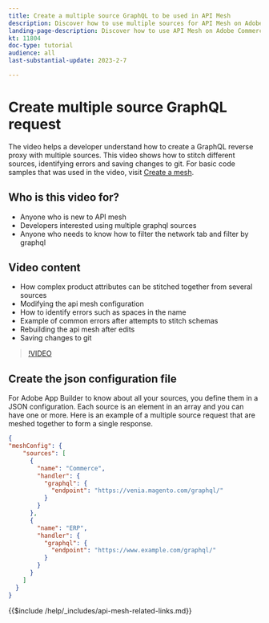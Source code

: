 ```yaml
---
title: Create a multiple source GraphQL to be used in API Mesh
description: Discover how to use multiple sources for API Mesh on Adobe Commerce and [!DNL Adobe App Builder]. Learn about some common errors and how to resolve them.
landing-page-description: Discover how to use API Mesh on Adobe Commerce and [!DNL Adobe App Builder]. Learn about creating a request that has multiple sources and how to resolve some common errors.
kt: 11804
doc-type: tutorial
audience: all
last-substantial-update: 2023-2-7

---
```

# Create multiple source GraphQL request

The video helps a developer understand how to create a GraphQL reverse proxy with multiple sources. This video shows how to stitch different sources, identifying errors and saving changes to git. For basic code samples that was used in the video, visit [Create a mesh](https://developer.adobe.com/graphql-mesh-gateway/gateway/create-mesh/#create-a-mesh-1).

## Who is this video for?

* Anyone who is new to API mesh
* Developers interested using multiple graphql sources
* Anyone who needs to know how to filter the network tab and filter by graphql

## Video content

* How complex product attributes can be stitched together from several sources
* Modifying the api mesh configuration
* How to identify errors such as spaces in the name
* Example of common errors after attempts to stitch schemas
* Rebuilding the api mesh after edits
* Saving changes to git

>[!VIDEO](https://video.tv.adobe.com/v/3414125)

## Create the json configuration file

For Adobe App Builder to know about all your sources, you define them in a JSON configuration. Each source is an element in an array and you can have one or more. Here is an example of a multiple source request that are meshed together to form a single response.

```json
{
"meshConfig": {
    "sources": [
      {
        "name": "Commerce",
        "handler": {
          "graphql": {
            "endpoint": "https://venia.magento.com/graphql/"
          }
        }
      },
      {
        "name": "ERP",
        "handler": {
          "graphql": {
            "endpoint": "https://www.example.com/graphql/"
          }
        }
      }
    ]
  }
}
```

{{$include /help/_includes/api-mesh-related-links.md}}
